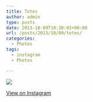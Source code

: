 ```yaml
---
title: Totes
author: admin
type: posts
date: 2013-10-09T10:30:03+00:00
url: /posts/2013/10/09/totes/
categories:
  - Photos
tags:
  - instagram
  - Photos

---
```

<img src="http://lobban.org/wordpress//HLIC/f7f4407f93028b2eaa21d12c17147a23.jpg" class="instagram-image" />

<p class="view-instagram">
  <a href="http://instagram.com/p/fPgnUyKlux/">View on Instagram</a>
</p>